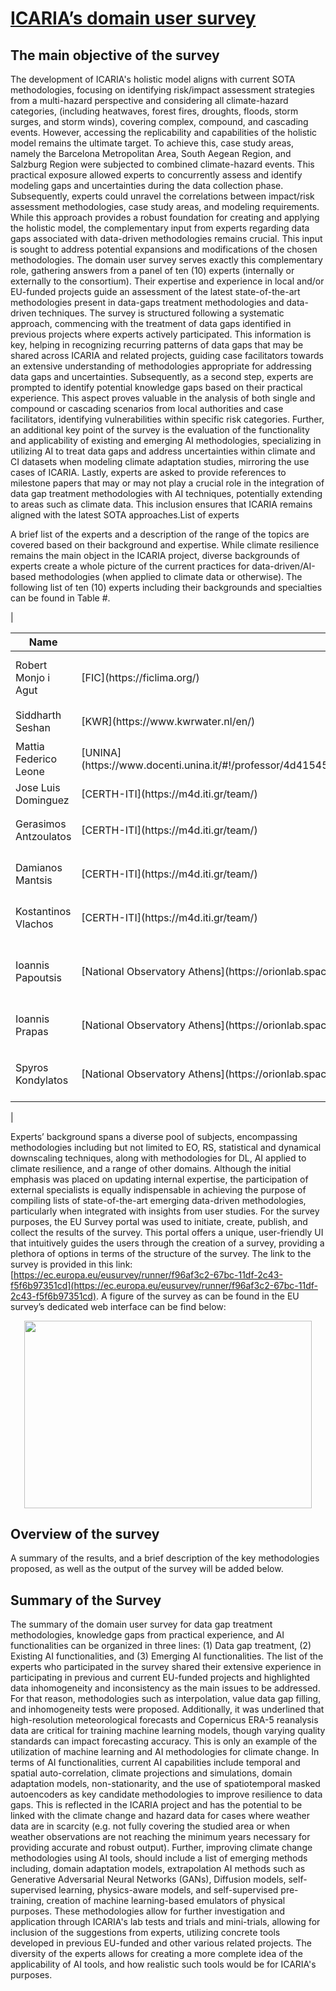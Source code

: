 # <u> ICARIA’s domain user survey </u>
 
## The main objective of the survey

The development of ICARIA's holistic model aligns with current SOTA methodologies, focusing on identifying risk/impact assessment strategies from a multi-hazard perspective and considering all climate-hazard categories, (including heatwaves, forest fires, droughts, floods, storm surges, and storm winds), covering complex, compound, and cascading events. However, accessing the replicability and capabilities of the holistic model remains the ultimate target. To achieve this, case study areas, namely the Barcelona Metropolitan Area, South Aegean Region, and Salzburg Region were subjected to combined climate-hazard events. This practical exposure allowed experts to concurrently assess and identify modeling gaps and uncertainties during the data collection phase. Subsequently, experts could unravel the correlations between impact/risk assessment methodologies, case study areas, and modeling requirements. While this approach provides a robust foundation for creating and applying the holistic model, the complementary input from experts regarding data gaps associated with data-driven methodologies remains crucial. This input is sought to address potential expansions and modifications of the chosen methodologies. The domain user survey serves exactly this complementary role, gathering answers from a panel of ten (10) experts (internally or externally to the consortium). Their expertise and experience in local and/or EU-funded projects guide an assessment of the latest state-of-the-art methodologies present in data-gaps treatment methodologies and data-driven techniques. The survey is structured following a systematic approach, commencing with the treatment of data gaps identified in previous projects where experts actively participated. This information is key, helping in recognizing recurring patterns of data gaps that may be shared across ICARIA and related projects, guiding case facilitators towards an extensive understanding of methodologies appropriate for addressing data gaps and uncertainties. Subsequently, as a second step, experts are prompted to identify potential knowledge gaps based on their practical experience. This aspect proves valuable in the analysis of both single and compound or cascading scenarios from local authorities and case facilitators, identifying vulnerabilities within specific risk categories. Further, an additional key point of the survey is the evaluation of the functionality and applicability of existing and emerging AI methodologies, specializing in utilizing AI to treat data gaps and address uncertainties within climate and CI datasets when modeling climate adaptation studies, mirroring the use cases of ICARIA. Lastly, experts are asked to provide references to milestone papers that may or may not play a crucial role in the integration of data gap treatment methodologies with AI techniques, potentially extending to areas such as climate data. This inclusion ensures that ICARIA remains aligned with the latest SOTA approaches.List of experts

A brief list of the experts and a description of the range of the topics are covered based on their background and expertise. While climate resilience remains the main object in the ICARIA project, diverse backgrounds of experts create a whole picture of the current practices for data-driven/AI-based methodologies (when applied to climate data or otherwise). The following list of ten (10) experts including their backgrounds and specialties can be found in Table #.

|<table>  <thead> <tr>  
<tr>  <th> Name </th> <th> Institution </th>  <th> Expertise </th>  <th> Inter-/External </th>  </tr>  </thead>  <tbody>  
<tr> <td> Robert Monjo i Agut </td>  <td> [FIC](https://ficlima.org/) </td>  <td><code> Climate statistical downscaling and weather data </code></td>  <td><code> Internal </code></td> </tr>
<tr> <td> Siddharth Seshan </td>  <td> [KWR](https://www.kwrwater.nl/en/) </td>  <td><code> AI models and data fusion techniques </code></td>  <td><code> External </code></td> </tr>
<tr> <td> Mattia Federico Leone </td>  <td> [UNINA](https://www.docenti.unina.it/#!/professor/4d415454494120464544455249434f4c454f4e454c4e454d544637395231384638333944/riferimenti) </td>  <td><code> Expert in Climate Change </code></td>  <td><code> Internal </code></td> </tr>
<tr> <td> Jose Luis Dominguez </td>  <td> [CERTH-ITI](https://m4d.iti.gr/team/) </td>  <td><code> Expert in something </code></td>  <td><code> Internal </code></td> </tr>
<tr> <td> Gerasimos Antzoulatos </td>  <td> [CERTH-ITI](https://m4d.iti.gr/team/) </td>  <td><code> Computer intelligence methods and applications </code></td>  <td><code> Internal </code></td> </tr>
<tr> <td> Damianos Mantsis </td>  <td> [CERTH-ITI](https://m4d.iti.gr/team/) </td>  <td><code> Mathematics, Meteorology and Oceanography </code></td>  <td><code> Internal </code></td> </tr>
<tr> <td> Kostantinos Vlachos </td>  <td> [CERTH-ITI](https://m4d.iti.gr/team/) </td>  <td><code> Geoscience & RS in data-driven methodologies </code></td>  <td><code> Internal </code></td> </tr>
<tr> <td> Ioannis Papoutsis </td>  <td> [National Observatory Athens](https://orionlab.space.noa.gr/team_members) </td>  <td><code> EO and AI methodologies; Climate change & natural disasters monitoring </code></td>  <td><code> External </code></td> </tr>
<tr> <td> Ioannis Prapas </td>  <td> [National Observatory Athens](https://orionlab.space.noa.gr/team_members) </td>  <td><code> DL for Earth systems, Big Data, and ML methodologies   </code></td>  <td><code> External </code></td> </tr>
<tr> <td> Spyros Kondylatos </td>  <td> [National Observatory Athens](https://orionlab.space.noa.gr/team_members) </td>  <td><code> DL for Earth systems, Bayesian DL, and Wildfire forecasting </code></td>  <td><code> External </code></td> </tr>
</tbody>  </table> |

Experts’ background spans a diverse pool of subjects, encompassing methodologies including but not limited to EO, RS, statistical and dynamical downscaling techniques, along with methodologies for DL, AI applied to climate resilience, and a range of other domains. Although the initial emphasis was placed on updating internal expertise, the participation of external specialists is equally indispensable in achieving the purpose of compiling lists of state-of-the-art emerging data-driven methodologies, particularly when integrated with insights from user studies. For the survey purposes, the EU Survey portal was used to initiate, create, publish, and collect the results of the survey. This portal offers a unique, user-friendly UI that intuitively guides the users through the creation of a survey, providing a plethora of options in terms of the structure of the survey. The link to the survey is provided in this link: [https://ec.europa.eu/eusurvey/runner/f96af3c2-67bc-11df-2c43-f5f6b97351cd](https://ec.europa.eu/eusurvey/runner/f96af3c2-67bc-11df-2c43-f5f6b97351cd). A figure of the survey as can be found in the EU survey’s dedicated web interface can be find below:

<p align="center">
  <img width="460" height="300" src="bitmap.png">
</p>

## Overview of the survey
A summary of the results, and a brief description of the key methodologies proposed, as well as the output of the survey will be added below.

## Summary of the Survey

The summary of the domain user survey for data gap treatment methodologies, knowledge gaps from practical experience, and AI functionalities can be organized in three lines: (1) Data gap treatment, (2) Existing AI functionalities, and (3) Emerging AI functionalities. The list of the experts who participated in the survey shared their extensive experience in participating in previous and current EU-funded projects and highlighted data inhomogeneity and inconsistency as the main issues to be addressed. For that reason, methodologies such as interpolation, value data gap filling, and inhomogeneity tests were proposed. Additionally, it was underlined that high-resolution meteorological forecasts and Copernicus ERA-5 reanalysis data are critical for training machine learning models, though varying quality standards can impact forecasting accuracy. This is only an example of the utilization of machine learning and AI methodologies for climate change.  In terms of AI functionalities, current AI capabilities include temporal and spatial auto-correlation, climate projections and simulations, domain adaptation models, non-stationarity, and the use of spatiotemporal masked autoencoders as key candidate methodologies to improve resilience to data gaps. This is reflected in the ICARIA project and has the potential to be linked with the climate change and hazard data for cases where weather data are in scarcity (e.g. not fully covering the studied area or when weather observations are not reaching the minimum years necessary for providing accurate and robust output). Further, improving climate change methodologies using AI tools, should include a list of emerging methods including, domain adaptation models, extrapolation AI methods such as Generative Adversarial Neural Networks (GANs), Diffusion models, self-supervised learning, physics-aware models, and self-supervised pre-training, creation of machine learning-based emulators of physical purposes. These methodologies allow for further investigation and application through ICARIA's lab tests and trials and mini-trials, allowing for inclusion of the suggestions from experts, utilizing concrete tools developed in previous EU-funded and other various related projects. The diversity of the experts allows for creating a more complete idea of the applicability of AI tools, and how realistic such tools would be for ICARIA's purposes.


